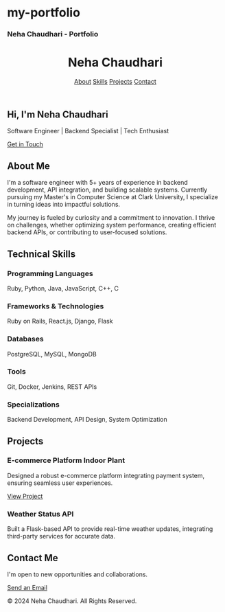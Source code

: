 # my-portfolio
<!DOCTYPE html>
<html lang="en">
<head>
  <meta charset="UTF-8">
  <meta name="viewport" content="width=device-width, initial-scale=1.0">
  <meta name="description" content="Profile of Neha Chaudhari - Software Engineer and Graduate Student at Clark University.">
  <h3>Neha Chaudhari - Portfolio</h3>
  <link href="https://cdn.jsdelivr.net/npm/tailwindcss@2.2.19/dist/tailwind.min.css" rel="stylesheet">
  <link rel="stylesheet" href="https://cdnjs.cloudflare.com/ajax/libs/font-awesome/6.0.0-beta3/css/all.min.css" integrity="sha384-k6RqeWeci5ZR/Lv4MR0sA0FfDOMqeG1NhZrX5mGYJtx2W3apKUea7r9fZfbwFGW9" crossorigin="anonymous">
</head>
<body class="bg-gray-100 text-gray-800">
  <!-- Navbar -->
  <header class="bg-blue-600 text-white">
    <div class="container mx-auto flex justify-between items-center py-4 px-6">
      <h1 class="text-2xl font-bold">Neha Chaudhari</h1>
      <nav>
        <a href="#about" class="px-4 hover:text-gray-200">About</a>
        <a href="#skills" class="px-4 hover:text-gray-200">Skills</a>
        <a href="#projects" class="px-4 hover:text-gray-200">Projects</a>
        <a href="#contact" class="px-4 hover:text-gray-200">Contact</a>
      </nav>
    </div>
  </header>

  <!-- Hero Section -->
  <section class="bg-gray-200 py-20 text-center">
    <div class="container mx-auto">
      <h2 class="text-5xl font-bold text-blue-700">Hi, I'm Neha Chaudhari</h2>
      <p class="text-2xl mt-4 text-gray-800">Software Engineer | Backend Specialist | Tech Enthusiast</p>
      <a href="#contact" class="mt-8 inline-block bg-blue-700 text-white px-6 py-3 rounded hover:bg-blue-800">Get in Touch</a>
    </div>
  </section>

  <!-- About Section -->
  <section id="about" class="bg-white py-12">
    <div class="container mx-auto px-6">
      <h2 class="text-4xl font-bold text-gray-900 mb-4">About Me</h2>
      <p class="text-lg text-gray-700 leading-relaxed">
        I'm a software engineer with 5+ years of experience in backend development, API integration, and building scalable systems. Currently pursuing my Master's in Computer Science at Clark University, I specialize in turning ideas into impactful solutions.
      </p>
      <p class="text-lg text-gray-700 leading-relaxed mt-4">
        My journey is fueled by curiosity and a commitment to innovation. I thrive on challenges, whether optimizing system performance, creating efficient backend APIs, or contributing to user-focused solutions.
      </p>
    </div>
  </section>

  <!-- Skills Section -->
  <section id="skills" class="bg-gray-100 py-12">
    <div class="container mx-auto px-6">
      <h2 class="text-4xl font-bold text-gray-900 mb-4">Technical Skills</h2>
      <div class="grid grid-cols-1 sm:grid-cols-2 lg:grid-cols-3 gap-6">
        <div class="p-6 bg-white shadow rounded text-center">
          <h3 class="text-xl font-semibold text-blue-700">Programming Languages</h3>
          <p class="text-gray-700 mt-2">Ruby, Python, Java, JavaScript, C++, C</p>
        </div>
        <div class="p-6 bg-white shadow rounded text-center">
          <h3 class="text-xl font-semibold text-green-700">Frameworks & Technologies</h3>
          <p class="text-gray-700 mt-2">Ruby on Rails, React.js, Django, Flask</p>
        </div>
        <div class="p-6 bg-white shadow rounded text-center">
          <h3 class="text-xl font-semibold text-yellow-700">Databases</h3>
          <p class="text-gray-700 mt-2">PostgreSQL, MySQL, MongoDB</p>
        </div>
        <div class="p-6 bg-white shadow rounded text-center">
          <h3 class="text-xl font-semibold text-purple-700">Tools</h3>
          <p class="text-gray-700 mt-2">Git, Docker, Jenkins, REST APIs</p>
        </div>
        <div class="p-6 bg-white shadow rounded text-center">
          <h3 class="text-xl font-semibold text-red-700">Specializations</h3>
          <p class="text-gray-700 mt-2">Backend Development, API Design, System Optimization</p>
        </div>
      </div>
    </div>
  </section>

  <!-- Projects Section -->
  <section id="projects" class="bg-white py-12">
    <div class="container mx-auto px-6">
      <h2 class="text-4xl font-bold text-gray-900 mb-4">Projects</h2>
      <div class="space-y-6">
        <div class="p-6 bg-gray-100 rounded shadow">
          <h3 class="text-xl font-semibold text-gray-800">E-commerce Platform Indoor Plant</h3>
          <p class="text-gray-700 mt-2">
            Designed a robust e-commerce platform integrating payment system, ensuring seamless user experiences.
          </p>
          <a href="http://18.117.242.182/" target="_blank" class="text-blue-600 font-semibold underline">View Project</a>
        </div>
        <div class="p-6 bg-gray-100 rounded shadow">
          <h3 class="text-xl font-semibold text-gray-800">Weather Status API</h3>
          <p class="text-gray-700 mt-2">
            Built a Flask-based API to provide real-time weather updates, integrating third-party services for accurate data.
          </p>
        </div>
      </div>
    </div>
  </section>

  <!-- Contact Section -->
  <section id="contact" class="bg-blue-600 text-white py-12">
    <div class="container mx-auto text-center">
      <h2 class="text-4xl font-bold mb-4">Contact Me</h2>
      <p class="text-lg">I'm open to new opportunities and collaborations.</p>
      <a href="mailto:nchaudhari@clarku.edu" class="mt-6 inline-block bg-white text-blue-600 px-6 py-3 rounded hover:bg-gray-100">
        Send an Email
      </a>
    </div>
  </section>

  <!-- Footer -->
  <footer class="bg-gray-800 text-white py-6 text-center">
    <p>&copy; 2024 Neha Chaudhari. All Rights Reserved.</p>
  </footer>
</body>
</html>
